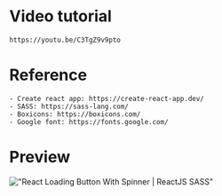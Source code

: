 # Video tutorial

    https://youtu.be/C3TgZ9v9pto

# Reference

    - Create react app: https://create-react-app.dev/
    - SASS: https://sass-lang.com/
    - Boxicons: https://boxicons.com/
    - Google font: https://fonts.google.com/

# Preview

!["React Loading Button With Spinner | ReactJS SASS"](https://user-images.githubusercontent.com/67447840/151697147-d6617703-31ff-4f74-8dfe-fbafef5ab55a.gif "React Loading Button With Spinner | ReactJS SASS")